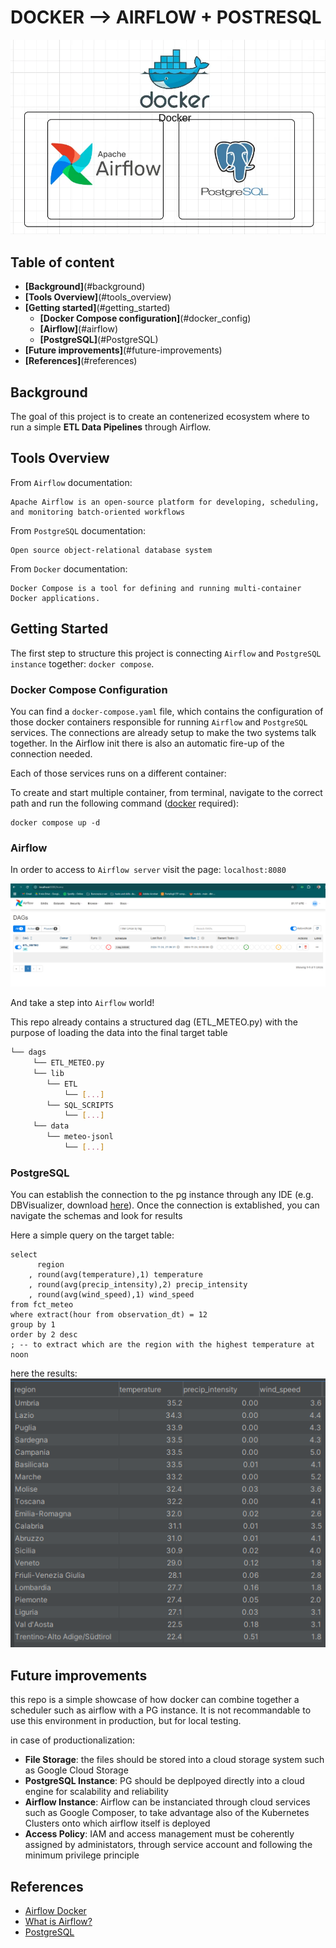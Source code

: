 # DOCKER --> AIRFLOW + POSTRESQL 
![test](docs/env.png)


## Table of content
- **[Background]**(#background)
- **[Tools Overview]**(#tools_overview)
- **[Getting started]**(#getting_started)
    * **[Docker Compose configuration]**(#docker_config)
    * **[Airflow]**(#airflow)
    * **[PostgreSQL]**(#PostgreSQL)
- **[Future improvements]**(#future-improvements)
- **[References]**(#references)



## Background
The goal of this project is to create an contenerized ecosystem where to run a simple **ETL Data Pipelines** through Airflow.


## Tools Overview
From `Airflow` documentation:
```
Apache Airflow is an open-source platform for developing, scheduling, and monitoring batch-oriented workflows
```

From `PostgreSQL` documentation:
```
Open source object-relational database system 
```

From `Docker` documentation:
```
Docker Compose is a tool for defining and running multi-container Docker applications.
```


## Getting Started
The first step to structure this project is connecting `Airflow` and `PostgreSQL instance` together: `docker compose`.



### Docker Compose Configuration
You can find a `docker-compose.yaml` file, which contains the configuration of those docker containers responsible for running `Airflow` and `PostgreSQL` services. 
The connections are already setup to make the two systems talk together. In the Airflow init there is also an automatic fire-up of the connection needed. 

Each of those services runs on a different container:

To create and start multiple container, from terminal, navigate to the correct path and run the following command ([docker](https://docs.docker.com/get-started/get-docker/) required):
```
docker compose up -d
```


### Airflow
In order to access to `Airflow server` visit the page: `localhost:8080`

![img](docs/airflow_homepage.png)

And take a step into `Airflow` world!

This repo already contains a structured dag (ETL_METEO.py) with the purpose of loading the data into the final target table
```bash
└── dags
     └── ETL_METEO.py
     └── lib
        └── ETL
            └── [...]
        └── SQL_SCRIPTS
            └── [...]
     └── data
        └── meteo-jsonl
            └── [...]
```


### PostgreSQL
You can establish the connection to the pg instance through any IDE (e.g. DBVisualizer, download [here](https://www.dbvis.com/download/)). Once the connection is extablished, you can navigate the schemas and look for results

Here a simple query on the target table:

```
select 
      region
    , round(avg(temperature),1) temperature
    , round(avg(precip_intensity),2) precip_intensity
    , round(avg(wind_speed),1) wind_speed
from fct_meteo
where extract(hour from observation_dt) = 12
group by 1
order by 2 desc
; -- to extract which are the region with the highest temperature at noon
```
here the results:
![alt text](docs/query_screenshot.png)


## Future improvements

this repo is a simple showcase of how docker can combine together a scheduler such as airflow with a PG instance. It is not recommandable to use this environment in production, but for local testing.

in case of productionalization:
- **File Storage**: the files should be stored into a cloud storage system such as Google Cloud Storage
- **PostgreSQL Instance**: PG should be deplpoyed directly into a cloud engine for scalability and reliability
- **Airflow Instance**: Airflow can be instanciated through cloud services such as Google Composer, to take advantage also of the Kubernetes Clusters onto which airflow itself is deployed
- **Access Policy**: IAM and access management must be coherently assigned by administators, through service account and following the minimum privilege principle 

## References
* [Airflow Docker](https://airflow.apache.org/docs/apache-airflow/2.0.1/start/docker.html)
* [What is Airflow?](https://airflow.apache.org/docs/apache-airflow/stable/index.html)
* [PostgreSQL](https://www.postgresql.org/)